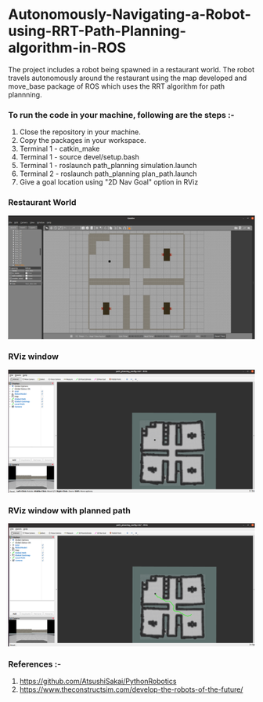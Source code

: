 # Autonomously-Navigating-a-Robot-using-RRT-Path-Planning-algorithm-in-ROS
The project includes a robot being spawned in a restaurant world. The robot travels autonomously around the restaurant using the map developed and move_base package of ROS which uses the RRT algorithm for path plannning.

### To run the code in your machine, following are the steps :- 
1. Close the repository in your machine.
2. Copy the packages in your workspace.
3. Terminal 1 - catkin_make
4. Terminal 1 - source devel/setup.bash
5. Terminal 1 - roslaunch path_planning simulation.launch
6. Terminal 2 - roslaunch path_planning plan_path.launch
7. Give a goal location using "2D Nav Goal" option in RViz

### Restaurant World 
![Restaurant](world.png)

### RViz window 
![RViz](rviz.png)

### RViz window with planned path
![RViz with planned path](path_planning.png)

### References :- 
1. https://github.com/AtsushiSakai/PythonRobotics
2. https://www.theconstructsim.com/develop-the-robots-of-the-future/
